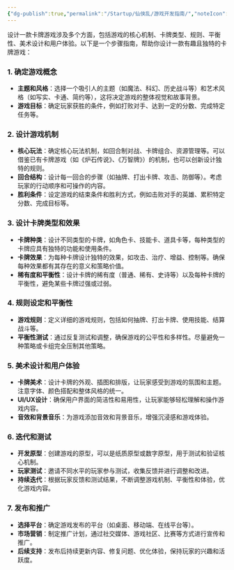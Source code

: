 ```yaml
---
{"dg-publish":true,"permalink":"/Startup/仙侠乱/游戏开发指南/","noteIcon":"","created":"2025-03-06T21:28:25.984+08:00"}
---
```


设计一款卡牌游戏涉及多个方面，包括游戏的核心机制、卡牌类型、规则、平衡性、美术设计和用户体验。以下是一个步骤指南，帮助你设计一款有趣且独特的卡牌游戏：

### 1. 确定游戏概念
- **主题和风格**：选择一个吸引人的主题（如魔法、科幻、历史战斗等）和艺术风格（如写实、卡通、简约等），这将决定游戏的整体视觉和故事背景。
- **游戏目标**：确定玩家获胜的条件，例如打败对手、达到一定的分数、完成特定任务等。

### 2. 设计游戏机制
- **核心玩法**：确定核心玩法机制，如回合制对战、卡牌组合、资源管理等。可以借鉴已有卡牌游戏（如《炉石传说》、《万智牌》）的机制，也可以创新设计独特的规则。
- **回合结构**：设计每一回合的步骤（如抽牌、打出卡牌、攻击、防御等）。考虑玩家的行动顺序和可操作的内容。
- **胜利条件**：设定游戏的结束条件和胜利方式，例如击败对手的英雄、累积特定分数、完成目标等。

### 3. 设计卡牌类型和效果
- **卡牌种类**：设计不同类型的卡牌，如角色卡、技能卡、道具卡等，每种类型的卡牌应具有独特的功能和使用条件。
- **卡牌效果**：为每种卡牌设计独特的效果，如攻击、治疗、增益、控制等。确保每种效果都有其存在的意义和策略价值。
- **稀有度和平衡性**：设计卡牌的稀有度（普通、稀有、史诗等）以及每种卡牌的平衡性，避免某些卡牌过强或过弱。

### 4. 规则设定和平衡性
- **游戏规则**：定义详细的游戏规则，包括如何抽牌、打出卡牌、使用技能、结算战斗等。
- **平衡性测试**：通过反复测试和调整，确保游戏的公平性和多样性。尽量避免一种策略或卡组完全压制其他策略。

### 5. 美术设计和用户体验
- **卡牌美术**：设计卡牌的外观、插图和排版，让玩家感受到游戏的氛围和主题。注意字体、颜色搭配和整体风格的统一。
- **UI/UX设计**：确保用户界面的简洁性和易用性，让玩家能够轻松理解和操作游戏内容。
- **音效和背景音乐**：为游戏添加音效和背景音乐，增强沉浸感和游戏体验。

### 6. 迭代和测试
- **开发原型**：创建游戏的原型，可以是纸质原型或数字原型，用于测试和验证核心机制。
- **玩家测试**：邀请不同水平的玩家参与测试，收集反馈并进行调整和改进。
- **持续迭代**：根据玩家反馈和测试结果，不断调整游戏机制、平衡性和体验，优化游戏内容。

### 7. 发布和推广
- **选择平台**：确定游戏发布的平台（如桌面、移动端、在线平台等）。
- **市场营销**：制定推广计划，通过社交媒体、游戏社区、比赛等方式进行宣传和推广。
- **后续支持**：发布后持续更新内容、修复问题、优化体验，保持玩家的兴趣和活跃度。